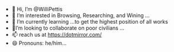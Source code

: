 - 👋 Hi, I’m @WilliPettis
- 👀 I’m interested in Browsing, Researching, and Wining ...
- 🌱 I’m currently learning ...to get the highest position of all works
- 💞️I’m looking to collaborate on poor civilians ...
- 📫 reach us at https://dotmirror.com/
- 😄 Pronouns: he/him...
  

<!---
Experienced SEO content writer and skilled link builder adept at crafting compelling content and driving organic traffic. Combining technical expertise with creativity to enhance online visibility and boost client success.
--->
